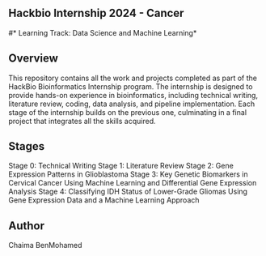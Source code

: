 ## **Hackbio Internship 2024 - Cancer**
#* Learning Track: Data Science and Machine Learning*
## Overview
This repository contains all the work and projects completed as part of the HackBio Bioinformatics Internship program. The internship is designed to provide hands-on experience in bioinformatics, including technical writing, literature review, coding, data analysis, and pipeline implementation. Each stage of the internship builds on the previous one, culminating in a final project that integrates all the skills acquired.
## Stages
Stage 0: Technical Writing
Stage 1: Literature Review
Stage 2: Gene Expression Patterns in Glioblastoma
Stage 3: Key Genetic Biomarkers in Cervical Cancer Using Machine Learning and Differential Gene Expression Analysis
Stage 4: Classifying IDH Status of Lower-Grade Gliomas Using Gene Expression Data and a Machine Learning Approach
## Author
Chaima BenMohamed
